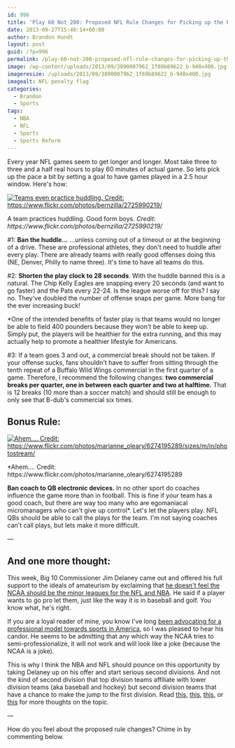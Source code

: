 ```yaml
---
id: 996
title: 'Play 60 Not 200: Proposed NFL Rule Changes for Picking up the Pace'
date: 2013-09-27T15:40:14+00:00
author: Brandon Hundt
layout: post
guid: /?p=996
permalink: /play-60-not-200-proposed-nfl-rule-changes-for-picking-up-the-pace/
image: /wp-content/uploads/2013/09/3890007962_1f69b89622_b-940x400.jpg
imageresize: /uploads/2013/09/3890007962_1f69b89622_b-940x400.jpg
imagealt: NFL penalty flag
categories:
  - Brandon
  - Sports
tags:
  - NBA
  - NFL
  - Sports
  - Sports Reform
---
```

Every year NFL games seem to get longer and longer. Most take three to three and a half real hours to play 60 minutes of actual game. So lets pick up the pace a bit by setting a goal to have games played in a 2.5 hour window. Here's how:<!--more-->

<div id="attachment_998" class="wp-caption alignright">
  <a href="/wp-content/uploads/2013/09/2725990219_ff1ce81137_n.jpg"><img class="size-medium wp-image-998" alt="Teams even practice huddling. Credit: https://www.flickr.com/photos/bernzilla/2725990219/" src="/wp-content/uploads/2013/09/2725990219_ff1ce81137_n-300x198.jpg" width="300" height="198" srcset="/wp-content/uploads/2013/09/2725990219_ff1ce81137_n-300x198.jpg 300w, /wp-content/uploads/2013/09/2725990219_ff1ce81137_n.jpg 320w" sizes="(max-width: 300px) 100vw, 300px" /></a>

  <p class="wp-caption-text">
    A team practices huddling. Good form boys. <em>Credit: https://www.flickr.com/photos/bernzilla/2725990219/</em>
  </p>
</div>

#1: **Ban the huddle&#8230;**
&#8230;unless coming out of a timeout or at the beginning of a drive. These are professional athletes, they don't need to huddle after every play. There are already teams with really good offenses doing this (NE, Denver, Philly to name three). It's time to have all teams do this.

#2: **Shorten the play clock to 28 seconds**.
With the huddle banned this is a natural. The Chip Kelly Eagles are snapping every 20 seconds (and want to go faster) and the Pats every 22-24. Is the league worse off for this? I say no. They've doubled the number of offense snaps per game. More bang for the ever increasing buck!

*One of the intended benefits of faster play is that teams would no longer be able to field 400 pounders because they won't be able to keep up. Simply put, the players will be healthier for the extra running, and this may actually help to promote a healthier lifestyle for Americans.

#3: If a team goes 3 and out, a commercial break should not be taken. If your offense sucks, fans shouldn't have to suffer from sitting through the tenth repeat of a Buffalo Wild Wings commercial in the first quarter of a game. Therefore, I recommend the following changes: **two commercial breaks per quarter, one in between each quarter and two at halftime.** That is 12 breaks (10 more than a soccer match) and should still be enough to only see that B-dub's commercial six times.

## Bonus Rule:

<div id="attachment_1000" class="wp-caption alignright">
  <a href="/wp-content/uploads/2013/09/6274195289_5b174a1cd8.jpg"><img class="size-medium wp-image-1000" alt="Ahem....  Credit: https://www.flickr.com/photos/marianne_oleary/6274195289/sizes/m/in/photostream/" src="/wp-content/uploads/2013/09/6274195289_5b174a1cd8-300x225.jpg" width="300" height="225" srcset="/wp-content/uploads/2013/09/6274195289_5b174a1cd8-300x225.jpg 300w, /wp-content/uploads/2013/09/6274195289_5b174a1cd8.jpg 500w" sizes="(max-width: 300px) 100vw, 300px" /></a>

  <p class="wp-caption-text">
    *Ahem&#8230;. Credit: https://www.flickr.com/photos/marianne_oleary/6274195289
  </p>
</div>

**Ban coach to QB electronic devices.**
In no other sport do coaches influence the game more than in football. This is fine if your team has a good coach, but there are way too many who are egomaniacal micromanagers who can't give up control*. Let's let the players play. NFL QBs should be able to call the plays for the team. I'm not saying coaches can't call plays, but lets make it more difficult.

&#8212;

## And one more thought:

This week, Big 10 Commissioner Jim Delaney came out and offered his full support to the ideals of amateurism by exclaiming that <a href="https://espn.go.com/college-sports/story/_/id/9723411/big-ten-commissioner-jim-delany-discusses-possible-football-basketball-changes" rel="external">he doesn't feel the NCAA should be the minor leagues for the NFL and NBA</a>. He said if a player wants to go pro let them, just like the way it is in baseball and golf. You know what, he's right.

If you are a loyal reader of mine, you know I've long [been advocating for a professional model towards sports in America](/tag/sports-reform/), so I was pleased to hear his candor. He seems to be admitting that any which way the NCAA tries to semi-professionalize, it will not work and will look like a joke (because the NCAA is a joke).

This is why I think the NBA and NFL should pounce on this opportunity by taking Delaney up on his offer and start serious second divisions. And not the kind of second division that top division teams affiliate with lower division teams (aka baseball and hockey) but second division teams that have a chance to make the jump to the first division. Read [this](/redrawing-ncaa-college-football-the-end-of-the-amateur-ideal/), [this](/part-1-saving-american-basketball/), [this](/part-2-better-basketball-professional-club-teams/), or [this](/the-world-basketball-cup-a-tournament-to-save-the-nba/) for more thoughts on the topic.

&#8212;

How do you feel about the proposed rule changes? Chime in by commenting below.
